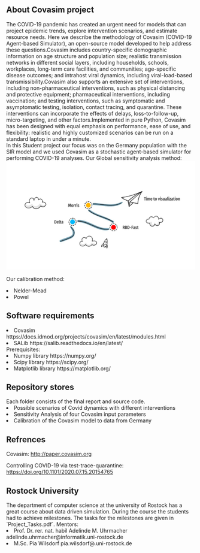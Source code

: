 <h2>About Covasim project</h2>

<dt>The COVID-19 pandemic has created an urgent need for models that can project epidemic trends, explore intervention scenarios, and estimate resource needs. Here we describe the methodology of Covasim (COVID-19 Agent-based Simulator), an open-source model developed to help address these questions.Covasim includes country-specific demographic information on age structure and population size; realistic transmission networks in different social layers, including households, schools, workplaces, long-term care facilities, and communities; age-specific disease outcomes; and intrahost viral dynamics, including viral-load-based transmissibility.Covasim also supports an extensive set of interventions, including non-pharmaceutical interventions, such as physical distancing and protective equipment; pharmaceutical interventions, including vaccination; and testing interventions, such as symptomatic and asymptomatic testing, isolation, contact tracing, and quarantine. These interventions can incorporate the effects of delays, loss-to-follow-up, micro-targeting, and other factors.Implemented in pure Python, Covasim has been designed with equal emphasis on performance, ease of use, and flexibility: realistic and highly customized scenarios can be run on a standard laptop in under a minute.<dt>
In this Student project our focus was on the Germany population with the SIR model and we used Covasim as a stochastic agent-based simulator for performing COVID-19 analyses.
 Our Global sensitivity analysis method:
 
<img src="https://github.com/AzadehKSH/covasim-dds/blob/main/Image/method.PNG">
 
 Our calibration method:
 <li>
 Nelder-Mead 
 </li>
 <li> 
 Powel
 </li>
 
  <h2> Software requirements</h2>
 <li>
 Covasim <href>https://docs.idmod.org/projects/covasim/en/latest/modules.html
 </li>
 <li> 
 SALib <href>https://salib.readthedocs.io/en/latest/
 </li>
Prerequisites:
 <li>
 Numpy library <href>https://numpy.org/
 </li>
 <li> 
Scipy library <href>https://scipy.org/
 </li> 
 <li> 
Matplotlib library <href>https://matplotlib.org/
 </li>
<h2> Repository stores</h2>
 Each folder consists of the final report and source code.
 <li> 
Possible scenarios of Covid dynamics with different interventions
 </li>
 <li> 
Sensitivity Analysis of four Covasim input parameters
 </li>
  <li> 
Calibration of the Covasim model to data from Germany
 </li>
  
  
  <h2> Refrences</h2>
 
  Covasim: <href>http://paper.covasim.org
  
   Controlling COVID-19 via test-trace-quarantine: <href> https://doi.org/10.1101/2020.07.15.20154765
  
 <h2> Rostock University</h2>
The department of computer science at the university of Rostock has a great course about data driven simulation.
During the course the students had to achieve milestones. The tasks for the milestones are given in `Project_Tasks.pdf`.
Mentors:
 <li> 
 Prof. Dr. rer. nat. habil Adelinde M. Uhrmacher <href> adelinde.uhrmacher@informatik.uni-rostock.de
 </li>
 <li>
 M.Sc. Pia Wilsdorf <href>pia.wilsdorf@.uni-rostock.de
 </li>
